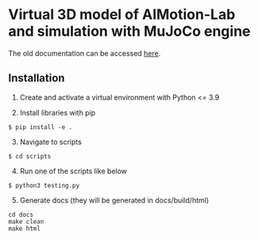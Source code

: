 # Virtual 3D model of AIMotion-Lab and simulation with MuJoCo engine

The old documentation can be accessed [here](https://github.com/AIMotionLab-SZTAKI/Mujoco-Simulator/wiki).

## Installation
1. Create and activate a virtual environment with Python <= 3.9

2. Install libraries with pip
```
$ pip install -e .
```
3. Navigate to scripts

```
$ cd scripts
```

4. Run one of the scripts like below
```
$ python3 testing.py
```

5. Generate docs (they will be generated in docs/build/html)
```
cd docs
make clean
make html
```